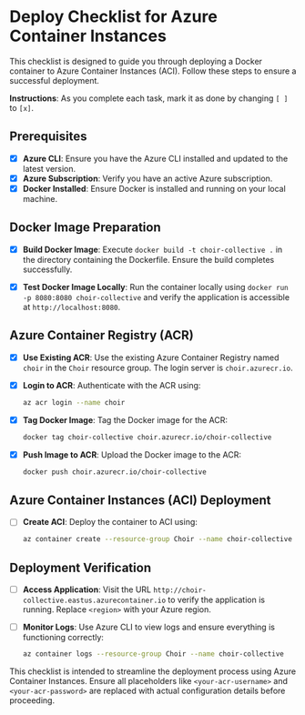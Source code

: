 # Deploy Checklist for Azure Container Instances

This checklist is designed to guide you through deploying a Docker container to Azure Container Instances (ACI). Follow these steps to ensure a successful deployment.

**Instructions**: As you complete each task, mark it as done by changing `[ ]` to `[x]`.

## Prerequisites

- [x] **Azure CLI**: Ensure you have the Azure CLI installed and updated to the latest version.
- [x] **Azure Subscription**: Verify you have an active Azure subscription.
- [x] **Docker Installed**: Ensure Docker is installed and running on your local machine.

## Docker Image Preparation

- [x] **Build Docker Image**: Execute `docker build -t choir-collective .` in the directory containing the Dockerfile. Ensure the build completes successfully.

- [x] **Test Docker Image Locally**: Run the container locally using `docker run -p 8080:8080 choir-collective` and verify the application is accessible at `http://localhost:8080`.

## Azure Container Registry (ACR)

- [x] **Use Existing ACR**: Use the existing Azure Container Registry named `choir` in the `Choir` resource group. The login server is `choir.azurecr.io`.

- [x] **Login to ACR**: Authenticate with the ACR using:

  ```bash
  az acr login --name choir
  ```

- [x] **Tag Docker Image**: Tag the Docker image for the ACR:

  ```bash
  docker tag choir-collective choir.azurecr.io/choir-collective
  ```

- [x] **Push Image to ACR**: Upload the Docker image to the ACR:
  ```bash
  docker push choir.azurecr.io/choir-collective
  ```

## Azure Container Instances (ACI) Deployment

- [ ] **Create ACI**: Deploy the container to ACI using:
  ```bash
  az container create --resource-group Choir --name choir-collective --image choir.azurecr.io/choir-collective --cpu 1 --memory 1 --registry-login-server choir.azurecr.io --registry-username <your-acr-username> --registry-password <your-acr-password> --dns-name-label choir-collective --ports 80 8080 --environment-variables PORT=80
  ```

## Deployment Verification

- [ ] **Access Application**: Visit the URL `http://choir-collective.eastus.azurecontainer.io` to verify the application is running. Replace `<region>` with your Azure region.

- [ ] **Monitor Logs**: Use Azure CLI to view logs and ensure everything is functioning correctly:
  ```bash
  az container logs --resource-group Choir --name choir-collective
  ```

This checklist is intended to streamline the deployment process using Azure Container Instances. Ensure all placeholders like `<your-acr-username>` and `<your-acr-password>` are replaced with actual configuration details before proceeding.
